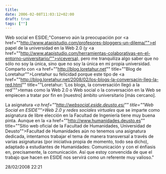 ```yaml
---
title: 
date: 2006-02-08T11:03:12+02:00
draft: true
tags: [""]
---
```


Web social en ESIDE;"Conservo aún la preocupación por <a href=""http://www.atapistudio.com/profesores-bloggers-un-dilema/"">el papel de la universidad en la Web 2.0</a> (y <a href=""http://www.atapistudio.com/herramientas-colaborativas-en-el-entorno-universitario/"">viceversa</a>),  pero me tranquiliza algo saber que no sólo no soy la única, sino que no soy la única en mi propia universidad. Comparto con <a href=""http://blog.loretahur.net"" title=""Blog de Loretahur"">Loretahur</a> su felicidad porque este tipo de <a href=""http://blog.loretahur.net/2008/02/los-blogs-la-conversacin-lleg-la-red.html"" title=""Loretahur: 'Los blogs, la conversación llegó a la red'"">temas como la Web 2.0 o Web social o la conversación en la Web</a> se empiecen a tratar por fin en [nuestro] ámbito universitario [más cercano].

La asignatura <em><a href=""http://websocial.eside.deusto.es/"" title=""Web Social en ESIDE"">Web 2.0 y redes sociales virtuales</a></em> que se imparte como asignatura de libre elección en la Facultad de Ingeniería tiene muy buena pinta. Aunque en la <a href=""http://www.humanidades.deusto.es"" title=""Sitio web oficial de la Facultad de Humanidades, Universidad de Deusto"">Facultad de Humanidades</a> aún no tenemos una asignatura dedicada, intentamos trabajar el tema de manera transversal a través de varias asignaturas (por iniciativa propia de momento, todo sea dicho), adaptado a estudiantes de Humanidades: Comunicación y con el énfiasis en, precisamente, la comunicación. Así que estoy convencida de que el trabajo que hacen en ESIDE nos servirá como un referente muy valioso."

28/02/2008 22:21